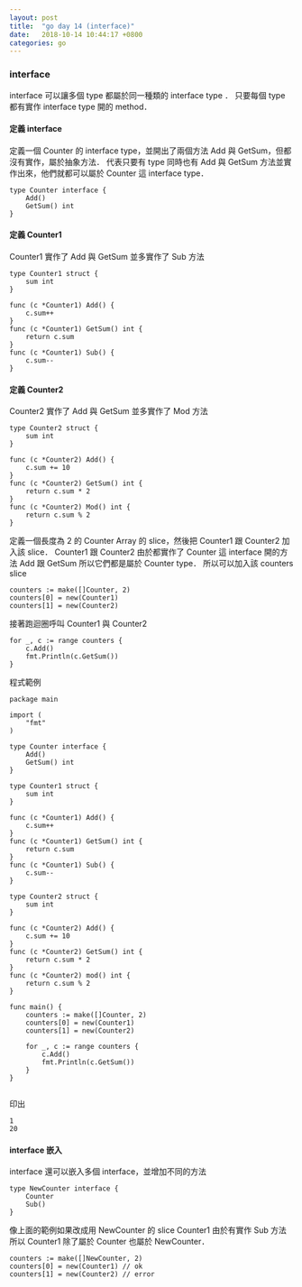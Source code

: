 ```yaml
---
layout: post
title:  "go day 14 (interface)"
date:   2018-10-14 10:44:17 +0800
categories: go
---
```



### interface

interface 可以讓多個 type 都屬於同一種類的 interface type ．
只要每個 type 都有實作 interface type 開的 method．

#### 定義 interface
定義一個 Counter 的 interface type，並開出了兩個方法 Add 與 GetSum，但都沒有實作，屬於抽象方法．
代表只要有 type 同時也有 Add 與 GetSum 方法並實作出來，他們就都可以屬於 Counter 這 interface type．

```
type Counter interface {
	Add()
	GetSum() int
}
```

#### 定義 Counter1
Counter1 實作了 Add 與 GetSum 並多實作了 Sub 方法

```
type Counter1 struct {
	sum int
}

func (c *Counter1) Add() {
	c.sum++
}
func (c *Counter1) GetSum() int {
	return c.sum
}
func (c *Counter1) Sub() {
	c.sum--
}
```

#### 定義 Counter2
Counter2 實作了 Add 與 GetSum 並多實作了 Mod 方法

```
type Counter2 struct {
	sum int
}

func (c *Counter2) Add() {
	c.sum += 10
}
func (c *Counter2) GetSum() int {
	return c.sum * 2
}
func (c *Counter2) Mod() int {
	return c.sum % 2
}
```

定義一個長度為 2 的 Counter Array 的 slice，然後把 Counter1 跟 Counter2 加入該 slice．
Counter1 跟 Counter2 由於都實作了 Counter 這 interface 開的方法 Add 跟 GetSum 所以它們都是屬於 Counter type．
所以可以加入該 counters slice  

```
counters := make([]Counter, 2)
counters[0] = new(Counter1)
counters[1] = new(Counter2)
```

接著跑迴圈呼叫 Counter1 與 Counter2

```
for _, c := range counters {
	c.Add()
	fmt.Println(c.GetSum())
}
```


程式範例  


```
package main

import (
	"fmt"
)

type Counter interface {
	Add()
	GetSum() int
}

type Counter1 struct {
	sum int
}

func (c *Counter1) Add() {
	c.sum++
}
func (c *Counter1) GetSum() int {
	return c.sum
}
func (c *Counter1) Sub() {
	c.sum--
}

type Counter2 struct {
	sum int
}

func (c *Counter2) Add() {
	c.sum += 10
}
func (c *Counter2) GetSum() int {
	return c.sum * 2
}
func (c *Counter2) mod() int {
	return c.sum % 2
}

func main() {
	counters := make([]Counter, 2)
	counters[0] = new(Counter1)
	counters[1] = new(Counter2)

	for _, c := range counters {
		c.Add()
		fmt.Println(c.GetSum())
	}
}


```
印出  
```
1
20
```

#### interface 嵌入
interface 還可以嵌入多個 interface，並增加不同的方法  

```
type NewCounter interface {
	Counter
	Sub()
}
```
像上面的範例如果改成用 NewCounter 的 slice Counter1 由於有實作 Sub 方法所以 Counter1 除了屬於 Counter 也屬於 NewCounter．   

```
counters := make([]NewCounter, 2)
counters[0] = new(Counter1) // ok
counters[1] = new(Counter2) // error
```







